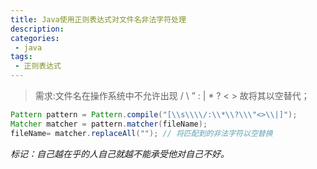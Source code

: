 ```yaml
---
title: Java使用正则表达式对文件名非法字符处理
description: 
categories:
 - java
tags:
 - 正则表达式
---
```


> 需求:文件名在操作系统中不允许出现 / \ ” : | * ? < > 故将其以空替代；

```java
Pattern pattern = Pattern.compile("[\\s\\\\/:\\*\\?\\\"<>\\|]");
Matcher matcher = pattern.matcher(fileName);
fileName= matcher.replaceAll(""); // 将匹配到的非法字符以空替换
```

*标记：自己越在乎的人自己就越不能承受他对自己不好。*





